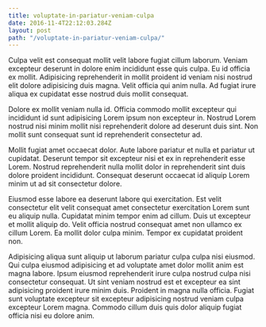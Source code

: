```yaml
---
title: voluptate-in-pariatur-veniam-culpa
date: 2016-11-4T22:12:03.284Z
layout: post
path: "/voluptate-in-pariatur-veniam-culpa/"
---
```


Culpa velit est consequat mollit velit labore fugiat cillum laborum. Veniam excepteur deserunt in dolore enim incididunt esse quis culpa. Eu id officia ex mollit. Adipisicing reprehenderit in mollit proident id veniam nisi nostrud elit dolore adipisicing duis magna. Velit officia qui anim nulla. Ad fugiat irure aliqua ex cupidatat esse nostrud duis mollit consequat.

Dolore ex mollit veniam nulla id. Officia commodo mollit excepteur qui incididunt id sunt adipisicing Lorem ipsum non excepteur in. Nostrud Lorem nostrud nisi minim mollit nisi reprehenderit dolore ad deserunt duis sint. Non mollit sunt consequat sunt id reprehenderit consectetur ad.

Mollit fugiat amet occaecat dolor. Aute labore pariatur et nulla et pariatur ut cupidatat. Deserunt tempor sit excepteur nisi et ex in reprehenderit esse Lorem. Nostrud reprehenderit nulla mollit dolor in reprehenderit sint duis dolore proident incididunt. Consequat deserunt occaecat id aliquip Lorem minim ut ad sit consectetur dolore.

Eiusmod esse labore ea deserunt labore qui exercitation. Est velit consectetur elit velit consequat amet consectetur exercitation Lorem sunt eu aliquip nulla. Cupidatat minim tempor enim ad cillum. Duis ut excepteur et mollit aliquip do. Velit officia nostrud consequat amet non ullamco ex cillum Lorem. Ea mollit dolor culpa minim. Tempor ex cupidatat proident non.

Adipisicing aliqua sunt aliquip ut laborum pariatur culpa culpa nisi eiusmod. Qui culpa eiusmod adipisicing et ad voluptate amet dolor mollit anim est magna labore. Ipsum eiusmod reprehenderit irure culpa nostrud culpa nisi consectetur consequat. Ut sint veniam nostrud est et excepteur ea sint adipisicing proident irure minim duis. Proident in magna nulla officia. Fugiat sunt voluptate excepteur sit excepteur adipisicing nostrud veniam culpa excepteur Lorem magna. Commodo cillum duis quis dolor aliquip fugiat officia nisi eu dolore anim.